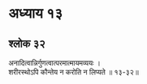 # अध्याय १३

## श्लोक ३२

अनादित्वान्निर्गुणत्वात्परमात्मायमव्ययः ।<br>शरीरस्थोऽपि कौन्तेय न करोति न लिप्यते ॥ १३-३२॥<br><br>

